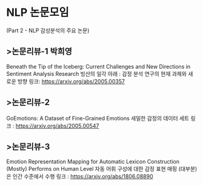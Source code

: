 # NLP 논문모임

(Part 2 - NLP 감성분석의 주요 논문)

## >논문리뷰-1 박희영
Beneath the Tip of the Iceberg: Current Challenges and New Directions in Sentiment Analysis Research
빙산의 일각 아래 : 감정 분석 연구의 현재 과제와 새로운 방향
링크: <https://arxiv.org/abs/2005.00357>

## >논문리뷰-2
GoEmotions: A Dataset of Fine-Grained Emotions
세밀한 감정의 데이터 세트
링크 : <https://arxiv.org/abs/2005.00547>

## >논문리뷰-3
Emotion Representation Mapping for Automatic Lexicon Construction (Mostly) Performs on Human Level
자동 어휘 구성에 대한 감정 표현 매핑 (대부분)은 인간 수준에서 수행
링크 : <https://arxiv.org/abs/1806.08890>